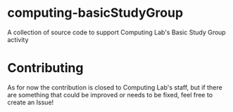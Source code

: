# computing-basicStudyGroup
A collection of source code to support Computing Lab's Basic Study Group activity

# Contributing
As for now the contribution is closed to Computing Lab's staff, but if there are something that could be improved or needs to be fixed, feel free to create an Issue!
